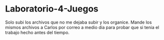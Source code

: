 # Laboratorio-4-Juegos
Solo subi los archivos que no me dejaba subir y los organice.
Mande los mismos archivos a Carlos por correo a medio dia para probar que si tenia el trabajo hecho antes del tiempo.
